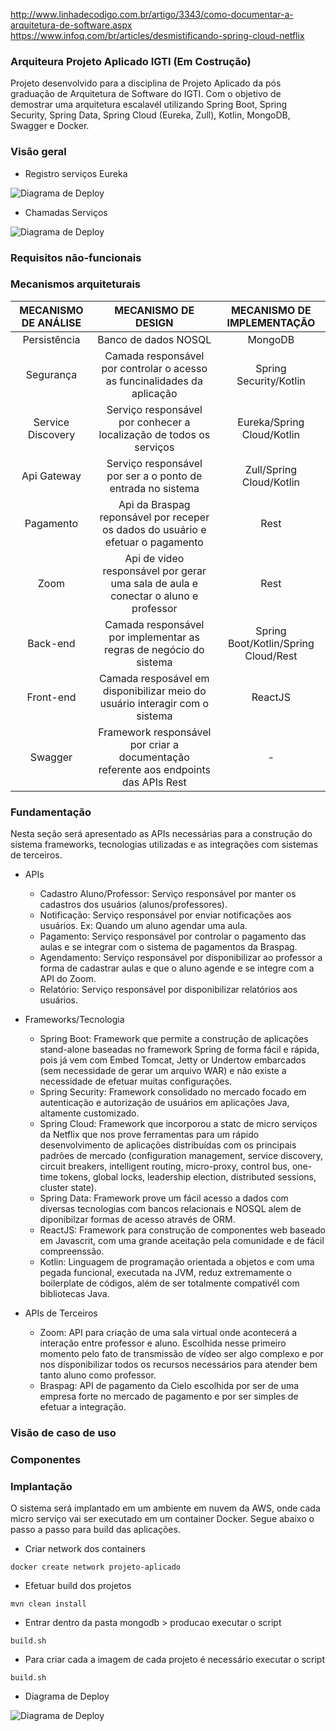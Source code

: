 http://www.linhadecodigo.com.br/artigo/3343/como-documentar-a-arquitetura-de-software.aspx
https://www.infoq.com/br/articles/desmistificando-spring-cloud-netflix
### Arquiteura Projeto Aplicado IGTI (Em Costrução)

Projeto desenvolvido para a disciplina de Projeto Aplicado da pós graduação de Arquitetura de Software do IGTI. Com o objetivo de demostrar uma arquitetura escalavél utilizando Spring Boot, Spring Security, Spring Data, Spring Cloud (Eureka, Zull), Kotlin, MongoDB, Swagger e Docker. 

### Visão geral

- Registro serviços Eureka

![Diagrama de Deploy](https://github.com/dsamuel32/projeto-aplicado-arq-software/blob/master/documentos/visao_geral_registro_eureka.png)

- Chamadas Serviços

![Diagrama de Deploy](https://github.com/dsamuel32/projeto-aplicado-arq-software/blob/master/documentos/visao_geral_chamada_api.png)

### Requisitos não-funcionais
### Mecanismos arquiteturais

MECANISMO DE ANÁLISE | MECANISMO DE DESIGN                                                                          | MECANISMO DE IMPLEMENTAÇÃO
:-------------------:|:--------------------------------------------------------------------------------------------:|:--------------------------:
Persistência         |Banco de dados NOSQL                                                                          | MongoDB
Segurança            |Camada responsável por controlar o acesso as funcinalidades da aplicação                      | Spring Security/Kotlin
Service Discovery    |Serviço responsável por conhecer a localização de todos os serviços                           | Eureka/Spring Cloud/Kotlin
Api Gateway          |Serviço responsável por ser a o ponto de entrada no sistema                                   | Zull/Spring Cloud/Kotlin
Pagamento            |Api da Braspag reponsável por receper os dados do usuário e efetuar o pagamento               | Rest
Zoom                 |Api de video responsável por gerar uma sala de aula e conectar o aluno e professor            | Rest
Back-end             |Camada responsável por implementar as regras de negócio do sistema                            | Spring Boot/Kotlin/Spring Cloud/Rest
Front-end            |Camada resposável em disponibilizar meio do usuário interagir com o sistema                   | ReactJS
Swagger              |Framework responsável por criar a documentação referente aos endpoints das APIs Rest          | -  

### Fundamentação

Nesta seção será apresentado as APIs necessárias para a construção do sistema frameworks, tecnologias utilizadas e as integrações com sistemas de terceiros.

- APIs
    - Cadastro Aluno/Professor: Serviço responsável por manter os cadastros dos usuários (alunos/professores).
    - Notificação: Serviço responsável por enviar notificações aos usuários. Ex: Quando um aluno agendar uma aula.
    - Pagamento: Serviço responsável por controlar o pagamento das aulas e se integrar com o sistema de pagamentos da Braspag.
    - Agendamento: Serviço responsável por disponibilizar ao professor a forma de cadastrar aulas e que o aluno agende e se integre com a API do Zoom.
    - Relatório: Serviço responsável por disponibilizar relatórios aos usuários.

- Frameworks/Tecnologia
    - Spring Boot: Framework que permite a construção de aplicações stand-alone baseadas no framework Spring de forma fácil e rápida, pois já vem com Embed Tomcat, Jetty or Undertow embarcados (sem necessidade de gerar um arquivo WAR) e não existe a necessidade de efetuar muitas configurações.  
    - Spring Security: Framework consolidado no mercado focado em autenticação e autorização de usuários em aplicações Java, altamente customizado.
    - Spring Cloud: Framework que incorporou a statc de micro serviços da Netflix que nos prove ferramentas para um rápido desenvolvimento de aplicações distribuídas com os principais padrões de mercado (configuration management, service discovery, circuit breakers, intelligent routing, micro-proxy, control bus, one-time tokens, global locks, leadership election, distributed sessions, cluster state).
    - Spring Data: Framework prove um fácil acesso a dados com diversas tecnologias com bancos relacionais e NOSQL alem de diponibilzar formas de acesso através de ORM.
    - ReactJS: Framework para construção de componentes web baseado em Javascrit, com uma grande aceitação pela comunidade e de fácil compreenssão.
    - Kotlin: Linguagem de programação orientada a objetos e com uma pegada funcional, executada na JVM, reduz extremamente o boilerplate de códigos, além de ser totalmente compativél com bibliotecas Java.
    
- APIs de Terceiros
    - Zoom: API para criação de uma sala virtual onde acontecerá a interação entre professor e aluno. Escolhida nesse primeiro momento pelo fato de transmissão de vídeo ser algo complexo e por nos disponibilizar todos os recursos necessários para atender bem tanto aluno como professor. 
    - Braspag: API de pagamento da Cielo escolhida por ser de uma empresa forte no mercado de pagamento e por ser simples de efetuar a integração.

### Visão de caso de uso
### Componentes

### Implantação

O sistema será implantado em um ambiente em nuvem da AWS, onde cada micro serviço vai ser executado em um container Docker. Segue abaixo o passo a passo para build das aplicações.

- Criar network dos containers

```
docker create network projeto-aplicado
```

 - Efetuar build dos projetos
```
mvn clean install
```

- Entrar dentro da pasta mongodb > producao executar o script

```
build.sh
```

 - Para criar cada a imagem de cada projeto é necessário executar o script

```
build.sh
```

- Diagrama de Deploy

![Diagrama de Deploy](https://github.com/dsamuel32/projeto-aplicado-arq-software/blob/master/documentos/deploy.jpg)


